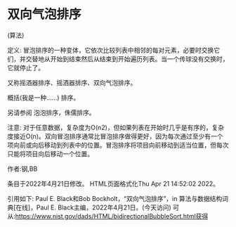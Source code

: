 # 双向气泡排序


(算法)



定义:
冒泡排序的一种变体，它依次比较列表中相邻的每对元素，必要时交换它们，并交替地从开始到结束然后从结束到开始遍历列表。当一个传球没有交换时，它就停止了。



又称摇酒器排序、摇酒器排序、双向气泡排序。



概括(我是一种……)
排序。



另请参阅
泡泡排序，侏儒排序。



注意:
对于任意数据，复杂度为O(n2)，但如果列表在开始时几乎是有序的，复杂度接近O(n)。双向冒泡排序通常比冒泡排序做得更好，因为每次通过至少有一个项向前或向后移动到列表中的位置。冒泡排序将项目向前移动到适当位置，但每次只能将项目向后移动一个位置。


作者:钢,BB







条目于2022年4月21日修改。
HTML页面格式化Thu Apr 21 14:52:02 2022。



引用如下:
Paul E. Black和Bob Bockholt，“双向气泡排序”，in
算法与数据结构词典[在线]，Paul E. Black主编，2022年4月21日。(今天访问)
可从:https://www.nist.gov/dads/HTML/bidirectionalBubbleSort.html获得